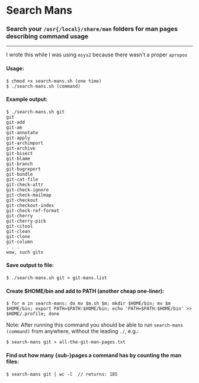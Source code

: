 # Search Mans

### Search your `/usr{/local}/share/man` folders for man pages describing command usage

---

I wrote this while I was using `msys2` because there wasn't a proper `apropos`

#### Usage:

```
$ chmod +x search-mans.sh (one time)
$ ./search-mans.sh (command)
```

#### Example output:

```
$ ./search-mans.sh git
git
git-add
git-am
git-annotate
git-apply
git-archimport
git-archive
git-bisect
git-blame
git-branch
git-bugreport
git-bundle
git-cat-file
git-check-attr
git-check-ignore
git-check-mailmap
git-checkout
git-checkout-index
git-check-ref-format
git-cherry
git-cherry-pick
git-citool
git-clean
git-clone
git-column
. . .
wow, such gits
```

#### Save output to file:

```
$ ./search-mans.sh git > git-mans.list
```

#### Create $HOME/bin and add to PATH (another cheap one-liner):

```
$ for m in search-mans; do mv $m.sh $m; mkdir $HOME/bin; mv $m $HOME/bin; export PATH=$PATH:$HOME/bin; echo 'PATH=$PATH:$HOME/bin' >> $HOME/.profile; done
```

Note: After running this command you should be able to run `search-mans (command)` from anywhere, without the leading `./`, e.g.:

```
$ search-mans git > all-the-git-man-pages.txt
```

#### Find out how many {sub-}pages a command has by counting the man files:

```
$ search-mans git | wc -l  // returns: 185
```
